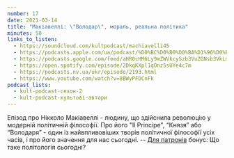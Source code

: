 ```yaml
---
number: 17
date: 2021-03-14
title: "Макіавеллі: \"Володар\", мораль, реальна політика"
minutes: 50
links_to_listen:
  - https://soundcloud.com/kultpodcast/machiavelli45
  - https://podcasts.apple.com/ua/podcast/%D0%BC%D0%B0%D0%BA%D1%96%D0%B0%D0%B2%D0%B5%D0%BB%D0%BB%D1%96-%D0%B2%D0%BE%D0%BB%D0%BE%D0%B4%D0%B0%D1%80-%D0%BC%D0%BE%D1%80%D0%B0%D0%BB%D1%8C-%D1%80%D0%B5%D0%B0%D0%BB%D1%8C%D0%BD%D0%B0-%D0%BF%D0%BE%D0%BB%D1%96%D1%82%D0%B8%D0%BA%D0%B0/id1581339249?i=1000532083211
  - https://podcasts.google.com/feed/aHR0cHM6Ly9mZWVkcy5zb3VuZGNsb3VkLmNvbS91c2Vycy9zb3VuZGNsb3VkOnVzZXJzOjg5MjM3MjAyNy9zb3VuZHMucnNz/episode/dGFnOnNvdW5kY2xvdWQsMjAxMDp0cmFja3MvMTAwNjczODM4Nw
  - https://open.spotify.com/episode/2DkqKXpl1qOnz5sUYe4c7m
  - https://podcasts.nv.ua/ukr/episode/2193.html
  - https://www.youtube.com/watch?v=8BWyPFDCnFk
podcast_lists:
  - kult-podcast-сезон-2
  - kult-podcast-культові-автори
---
```


Епізод про Нікколо Макіавеллі - людину, що здійснила революцію у модерній
політичній філософії. Про його "Il Principe", “Князя” або “Володаря” - один із
найвпливовіших творів політичної філософії усіх часів, і про його значення для
нас сьогодні. -- [Для патронів][1] бонус: Що таке політологія сьогодні?

[1]: https://patreon.com/kultpodcast
